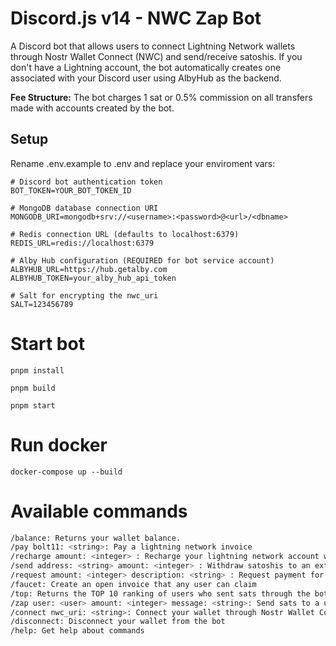 # Discord.js v14 - NWC Zap Bot

A Discord bot that allows users to connect Lightning Network wallets through Nostr Wallet Connect (NWC) and send/receive satoshis. If you don't have a Lightning account, the bot automatically creates one associated with your Discord user using AlbyHub as the backend.

**Fee Structure:** The bot charges 1 sat or 0.5% commission on all transfers made with accounts created by the bot.

## Setup

Rename .env.example to .env and replace your enviroment vars:

```env
# Discord bot authentication token
BOT_TOKEN=YOUR_BOT_TOKEN_ID

# MongoDB database connection URI
MONGODB_URI=mongodb+srv://<username>:<password>@<url>/<dbname>

# Redis connection URL (defaults to localhost:6379)
REDIS_URL=redis://localhost:6379

# Alby Hub configuration (REQUIRED for bot service account)
ALBYHUB_URL=https://hub.getalby.com
ALBYHUB_TOKEN=your_alby_hub_api_token

# Salt for encrypting the nwc_uri
SALT=123456789
```

# Start bot

```
pnpm install
```

```
pnpm build
```

```
pnpm start
```

# Run docker

```
docker-compose up --build
```

# Available commands

```bash
/balance: Returns your wallet balance.
/pay bolt11: <string>: Pay a lightning network invoice
/recharge amount: <integer> : Recharge your lightning network account with an invoice
/send address: <string> amount: <integer> : Withdraw satoshis to an external account outside discord
/request amount: <integer> description: <string> : Request payment for an invoice
/faucet: Create an open invoice that any user can claim
/top: Returns the TOP 10 ranking of users who sent sats through the bot
/zap user: <user> amount: <integer> message: <string>: Send sats to a user in discord
/connect nwc_uri: <string>: Connect your wallet through Nostr Wallet Connect
/disconnect: Disconnect your wallet from the bot
/help: Get help about commands
```
